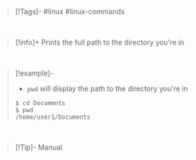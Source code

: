 > [!Tags]-
> #linux #linux-commands 

&nbsp;
&nbsp;
&nbsp;
&nbsp;

> [!info]+
> Prints the full path to the directory you're in

&nbsp;

> [!example]-
> - `pwd` will display the path to the directory you're in
> ```shell
> $ cd Documents
> $ pwd
> /home/user1/Documents
> ```

&nbsp;

> [!Tip]- Manual

